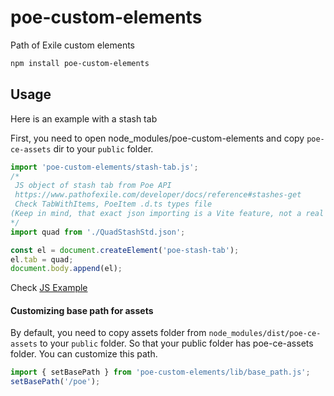 # poe-custom-elements

Path of Exile custom elements

```bash
npm install poe-custom-elements
```

## Usage

Here is an example with a stash tab

First, you need to open node_modules/poe-custom-elements and copy `poe-ce-assets` dir to your `public` folder.

```js
import 'poe-custom-elements/stash-tab.js';
/* 
 JS object of stash tab from Poe API
 https://www.pathofexile.com/developer/docs/reference#stashes-get
 Check TabWithItems, PoeItem .d.ts types file
(Keep in mind, that exact json importing is a Vite feature, not a real JS) 
*/
import quad from './QuadStashStd.json';

const el = document.createElement('poe-stash-tab');
el.tab = quad;
document.body.append(el);
```

Check [JS Example](https://github.com/shonya3/poe-custom-elements/tree/main/examples/js)

#### Customizing base path for assets
By default, you need to copy assets folder from `node_modules/dist/poe-ce-assets` to your `public` folder.
So that your public folder has poe-ce-assets folder. You can customize this path.
```js
import { setBasePath } from 'poe-custom-elements/lib/base_path.js';
setBasePath('/poe');
```
